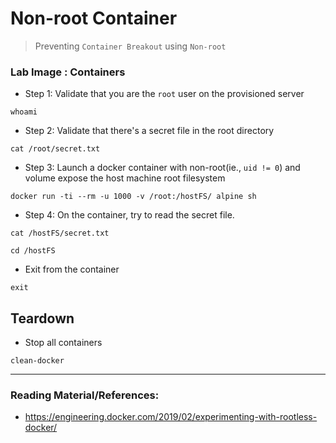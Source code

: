 # Non-root Container

> Preventing `Container Breakout` using `Non-root`

### **Lab Image : Containers**

* Step 1: Validate that you are the `root` user on the provisioned server

```commandline
whoami
```

* Step 2: Validate that there's a secret file in the root directory

```commandline
cat /root/secret.txt
```

* Step 3: Launch a docker container with non-root(ie., `uid != 0`) and volume expose the host machine root filesystem

```commandline
docker run -ti --rm -u 1000 -v /root:/hostFS/ alpine sh
```

* Step 4:  On the container, try to read the secret file.

```commandline
cat /hostFS/secret.txt
```

```commandline
cd /hostFS
```

* Exit from the container

```commandline
exit
```

## Teardown

* Stop all containers

```commandline
clean-docker
```

---

### Reading Material/References:

* https://engineering.docker.com/2019/02/experimenting-with-rootless-docker/
